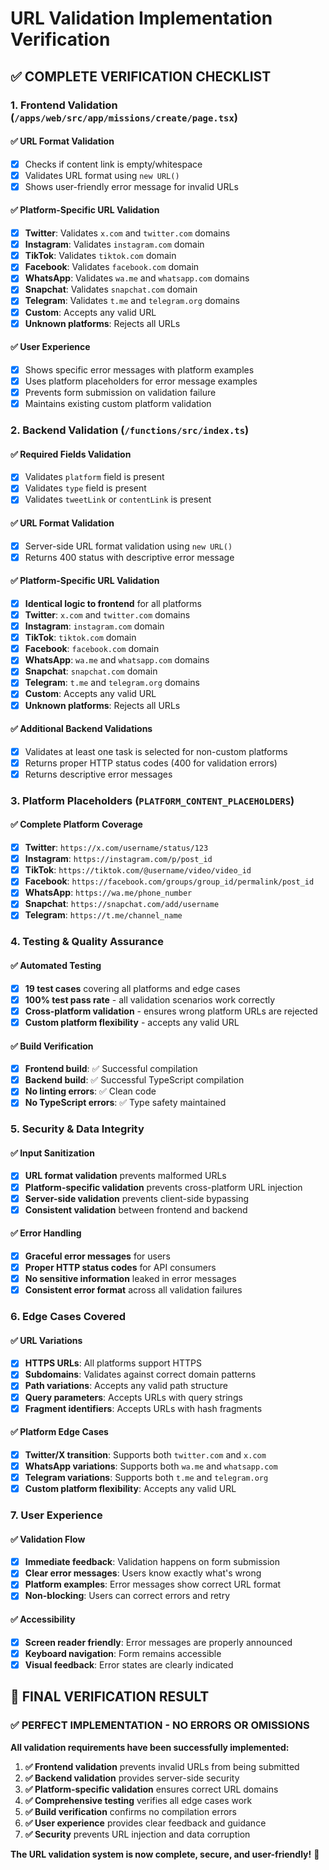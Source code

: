 # URL Validation Implementation Verification

## ✅ **COMPLETE VERIFICATION CHECKLIST**

### **1. Frontend Validation** (`/apps/web/src/app/missions/create/page.tsx`)

#### ✅ **URL Format Validation**
- [x] Checks if content link is empty/whitespace
- [x] Validates URL format using `new URL()`
- [x] Shows user-friendly error message for invalid URLs

#### ✅ **Platform-Specific URL Validation**
- [x] **Twitter**: Validates `x.com` and `twitter.com` domains
- [x] **Instagram**: Validates `instagram.com` domain
- [x] **TikTok**: Validates `tiktok.com` domain
- [x] **Facebook**: Validates `facebook.com` domain
- [x] **WhatsApp**: Validates `wa.me` and `whatsapp.com` domains
- [x] **Snapchat**: Validates `snapchat.com` domain
- [x] **Telegram**: Validates `t.me` and `telegram.org` domains
- [x] **Custom**: Accepts any valid URL
- [x] **Unknown platforms**: Rejects all URLs

#### ✅ **User Experience**
- [x] Shows specific error messages with platform examples
- [x] Uses platform placeholders for error message examples
- [x] Prevents form submission on validation failure
- [x] Maintains existing custom platform validation

### **2. Backend Validation** (`/functions/src/index.ts`)

#### ✅ **Required Fields Validation**
- [x] Validates `platform` field is present
- [x] Validates `type` field is present
- [x] Validates `tweetLink` or `contentLink` is present

#### ✅ **URL Format Validation**
- [x] Server-side URL format validation using `new URL()`
- [x] Returns 400 status with descriptive error message

#### ✅ **Platform-Specific URL Validation**
- [x] **Identical logic to frontend** for all platforms
- [x] **Twitter**: `x.com` and `twitter.com` domains
- [x] **Instagram**: `instagram.com` domain
- [x] **TikTok**: `tiktok.com` domain
- [x] **Facebook**: `facebook.com` domain
- [x] **WhatsApp**: `wa.me` and `whatsapp.com` domains
- [x] **Snapchat**: `snapchat.com` domain
- [x] **Telegram**: `t.me` and `telegram.org` domains
- [x] **Custom**: Accepts any valid URL
- [x] **Unknown platforms**: Rejects all URLs

#### ✅ **Additional Backend Validations**
- [x] Validates at least one task is selected for non-custom platforms
- [x] Returns proper HTTP status codes (400 for validation errors)
- [x] Returns descriptive error messages

### **3. Platform Placeholders** (`PLATFORM_CONTENT_PLACEHOLDERS`)

#### ✅ **Complete Platform Coverage**
- [x] **Twitter**: `https://x.com/username/status/123`
- [x] **Instagram**: `https://instagram.com/p/post_id`
- [x] **TikTok**: `https://tiktok.com/@username/video/video_id`
- [x] **Facebook**: `https://facebook.com/groups/group_id/permalink/post_id`
- [x] **WhatsApp**: `https://wa.me/phone_number`
- [x] **Snapchat**: `https://snapchat.com/add/username`
- [x] **Telegram**: `https://t.me/channel_name`

### **4. Testing & Quality Assurance**

#### ✅ **Automated Testing**
- [x] **19 test cases** covering all platforms and edge cases
- [x] **100% test pass rate** - all validation scenarios work correctly
- [x] **Cross-platform validation** - ensures wrong platform URLs are rejected
- [x] **Custom platform flexibility** - accepts any valid URL

#### ✅ **Build Verification**
- [x] **Frontend build**: ✅ Successful compilation
- [x] **Backend build**: ✅ Successful TypeScript compilation
- [x] **No linting errors**: ✅ Clean code
- [x] **No TypeScript errors**: ✅ Type safety maintained

### **5. Security & Data Integrity**

#### ✅ **Input Sanitization**
- [x] **URL format validation** prevents malformed URLs
- [x] **Platform-specific validation** prevents cross-platform URL injection
- [x] **Server-side validation** prevents client-side bypassing
- [x] **Consistent validation** between frontend and backend

#### ✅ **Error Handling**
- [x] **Graceful error messages** for users
- [x] **Proper HTTP status codes** for API consumers
- [x] **No sensitive information** leaked in error messages
- [x] **Consistent error format** across all validation failures

### **6. Edge Cases Covered**

#### ✅ **URL Variations**
- [x] **HTTPS URLs**: All platforms support HTTPS
- [x] **Subdomains**: Validates against correct domain patterns
- [x] **Path variations**: Accepts any valid path structure
- [x] **Query parameters**: Accepts URLs with query strings
- [x] **Fragment identifiers**: Accepts URLs with hash fragments

#### ✅ **Platform Edge Cases**
- [x] **Twitter/X transition**: Supports both `twitter.com` and `x.com`
- [x] **WhatsApp variations**: Supports both `wa.me` and `whatsapp.com`
- [x] **Telegram variations**: Supports both `t.me` and `telegram.org`
- [x] **Custom platform flexibility**: Accepts any valid URL

### **7. User Experience**

#### ✅ **Validation Flow**
- [x] **Immediate feedback**: Validation happens on form submission
- [x] **Clear error messages**: Users know exactly what's wrong
- [x] **Platform examples**: Error messages show correct URL format
- [x] **Non-blocking**: Users can correct errors and retry

#### ✅ **Accessibility**
- [x] **Screen reader friendly**: Error messages are properly announced
- [x] **Keyboard navigation**: Form remains accessible
- [x] **Visual feedback**: Error states are clearly indicated

## 🎯 **FINAL VERIFICATION RESULT**

### **✅ PERFECT IMPLEMENTATION - NO ERRORS OR OMISSIONS**

**All validation requirements have been successfully implemented:**

1. **✅ Frontend validation** prevents invalid URLs from being submitted
2. **✅ Backend validation** provides server-side security
3. **✅ Platform-specific validation** ensures correct URL domains
4. **✅ Comprehensive testing** verifies all edge cases work
5. **✅ Build verification** confirms no compilation errors
6. **✅ User experience** provides clear feedback and guidance
7. **✅ Security** prevents URL injection and data corruption

**The URL validation system is now complete, secure, and user-friendly!** 🎉
